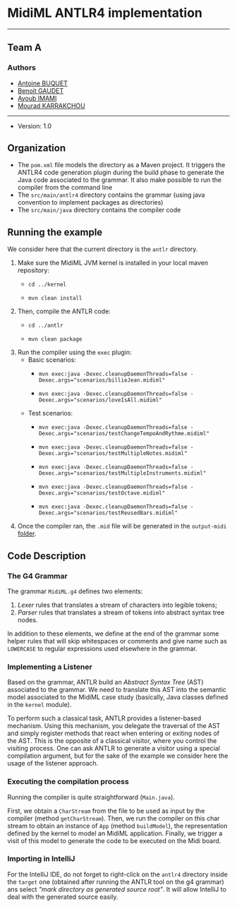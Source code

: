 # MidiML ANTLR4 implementation

---
## Team A
### Authors
- [Antoine BUQUET](https://github.com/antoinebqt)
- [Benoit GAUDET](https://github.com/BenoitGAUDET38)
- [Ayoub IMAMI](https://github.com/AyoubIMAMI)
- [Mourad KARRAKCHOU](https://github.com/MouradKarrakchou)
---
  * Version: 1.0

## Organization

  * The `pom.xml` file models the directory as a Maven project. It triggers the ANTLR4 code generation plugin during 
    the build phase to generate the Java code associated to the grammar. It also make possible to run the compiler
    from the command line
  * The `src/main/antlr4` directory contains the grammar (using java convention to implement packages as directories)
  * The `src/main/java` directory contains the compiler code


## Running the example

We consider here that the current directory is the `antlr` directory.

  1. Make sure the MidiML JVM kernel is installed in your local maven repository:
     * ```
       cd ../kernel
       ```
     * ```
       mvn clean install
       ```
  2. Then, compile the ANTLR code:
     * ```
       cd ../antlr
       ```
     * ```
       mvn clean package
       ```
  3. Run the compiler using the `exec` plugin:
     * Basic scenarios:
       * ```
         mvn exec:java -Dexec.cleanupDaemonThreads=false -Dexec.args="scenarios/billieJean.midiml"
         ```
       * ```
         mvn exec:java -Dexec.cleanupDaemonThreads=false -Dexec.args="scenarios/loveIsAll.midiml"
         ```
     * Test scenarios:
       * ```
         mvn exec:java -Dexec.cleanupDaemonThreads=false -Dexec.args="scenarios/testChangeTempoAndRythme.midiml"
         ```
       * ```
         mvn exec:java -Dexec.cleanupDaemonThreads=false -Dexec.args="scenarios/testMultipleNotes.midiml"
         ```
       * ```
         mvn exec:java -Dexec.cleanupDaemonThreads=false -Dexec.args="scenarios/testMultipleInstruments.midiml"
         ```
       * ```
         mvn exec:java -Dexec.cleanupDaemonThreads=false -Dexec.args="scenarios/testOctave.midiml"
         ```
       * ```
         mvn exec:java -Dexec.cleanupDaemonThreads=false -Dexec.args="scenarios/testReusedBars.midiml"
         ```
   4. Once the compiler ran, the `.mid` file will be generated in the `output-midi` [folder](https://github.com/BenoitGAUDET38/dsl-team-a-mml/tree/main/antlr/output-midi).
## Code Description

### The G4 Grammar

The grammar `MidiML.g4` defines two elements:

  1. _Lexer_ rules that translates a stream of characters into legible tokens;
  2. _Parser_ rules that translates a stream of tokens into abstract syntax tree nodes.

In addition to these elements, we define at the end of the grammar some helper rules that will skip whitespaces or comments and give name such as `LOWERCASE` to regular expressions used elsewhere in the grammar.


### Implementing a Listener

Based on the grammar, ANTLR build an _Abstract Syntax Tree_ (AST) associated to the grammar. We need to translate this AST into the semantic model associated to the MidiML case study (basically, Java classes defined in the `kernel` module).

To perform such a classical task, ANTLR provides a listener-based mechanism. Using this mechanism, you delegate the traversal of the AST and simply register methods that react when entering or exiting nodes of the AST. This is the opposite of a classical visitor, where you control the visiting process. One can ask ANTLR to generate a visitor using a special compilation argument, but for the sake of the example we consider here the usage of the listener approach.

### Executing the compilation process

Running the compiler is quite straightforward (`Main.java`).

First, we obtain a `CharStream` from the file to be used as input by the compiler (method `getCharStream`). Then, we run the compiler on this char stream to obtain an instance of `App` (method `buildModel`), the representation defined by the kernel to model an MidiML application. Finally, we trigger a visit of this model to generate the code to be executed on the Midi board.

### Importing in IntelliJ

For the IntelliJ IDE, do not forget to right-click on the `antlr4` directory inside the `target` one (obtained after running the ANTLR tool on the g4 grammar) ans select _"mark directory as generated source root"_. It will allow IntelliJ to deal with the generated source easily.

